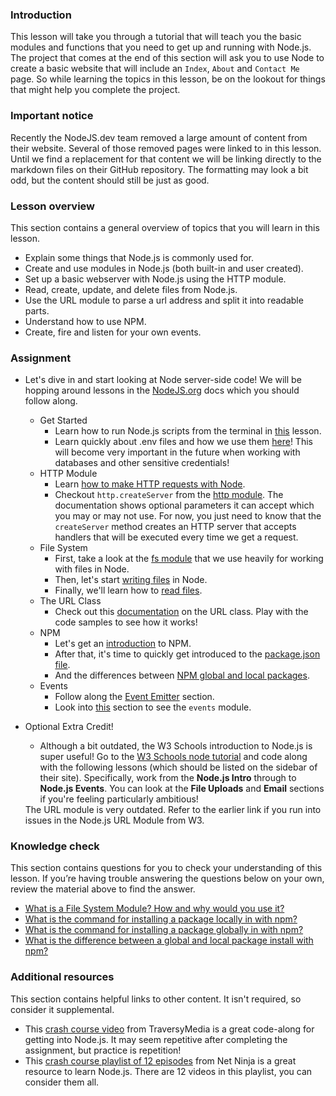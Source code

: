 ### Introduction



This lesson will take you through a tutorial that will teach you the basic modules and functions that you need to get up and running with Node.js. The project that comes at the end of this section will ask you to use Node to create a basic website that will include an `Index`, `About` and `Contact Me` page. So while learning the topics in this lesson, be on the lookout for things that might help you complete the project.

<div class="lesson-note" markdown="1">

### Important notice

Recently the NodeJS.dev team removed a large amount of content from their website. Several of those removed pages were linked to in this lesson. Until we find a replacement for that content we will be linking directly to the markdown files on their GitHub repository. The formatting may look a bit odd, but the content should still be just as good.

</div>

### Lesson overview

This section contains a general overview of topics that you will learn in this lesson.

- Explain some things that Node.js is commonly used for.
- Create and use modules in Node.js (both built-in and user created).
- Set up a basic webserver with Node.js using the HTTP module.
- Read, create, update, and delete files from Node.js.
- Use the URL module to parse a url address and split it into readable parts.
- Understand how to use NPM.
- Create, fire and listen for your own events.

### Assignment

<div class="lesson-content__panel" markdown="1">

- Let's dive in and start looking at Node server-side code! We will be hopping around lessons in the [NodeJS.org](https://nodejs.org/en/learn) docs which you should follow along.
  - Get Started
    - Learn how to run Node.js scripts from the terminal in [this](https://nodejs.org/en/learn/command-line/run-nodejs-scripts-from-the-command-line) lesson.
    - Learn quickly about .env files and how we use them [here](https://nodejs.org/en/learn/command-line/how-to-read-environment-variables-from-nodejs)! This will become very important in the future when working with databases and other sensitive credentials!
  - HTTP Module
    - Learn [how to make HTTP requests with Node](https://github.com/nodejs/nodejs.dev/blob/aa4239e87a5adc992fdb709c20aebb5f6da77f86/content/learn/node-js-web-server/node-make-http-requests.en.md).
    - Checkout `http.createServer` from the [http module](https://nodejs.org/api/http.html). The documentation shows optional parameters it can accept which you may or may not use. For now, you just need to know that the `createServer` method creates an HTTP server that accepts handlers that will be executed every time we get a request.
  - File System
    - First, take a look at the [fs module](https://github.com/nodejs/nodejs.dev/blob/aa4239e87a5adc992fdb709c20aebb5f6da77f86/content/learn/node-js-modules/node-module-fs.en.md) that we use heavily for working with files in Node.
    - Then, let's start [writing files](https://nodejs.org/en/learn/manipulating-files/writing-files-with-nodejs) in Node.
    - Finally, we'll learn how to [read files](https://nodejs.org/en/learn/manipulating-files/reading-files-with-nodejs).
  - The URL Class
    - Check out this [documentation](https://nodejs.org/api/url.html#url_the_whatwg_url_api) on the URL class. Play with the code samples to see how it works!
  - NPM
    - Let's get an [introduction](https://nodejs.org/en/learn/getting-started/an-introduction-to-the-npm-package-manager) to NPM.
    - After that, it's time to quickly get introduced to the [package.json file](https://github.com/nodejs/nodejs.dev/blob/aa4239e87a5adc992fdb709c20aebb5f6da77f86/content/learn/node-js-package-manager/package-json.en.md).
    - And the differences between [NPM global and local packages](https://github.com/nodejs/nodejs.dev/blob/aa4239e87a5adc992fdb709c20aebb5f6da77f86/content/learn/node-js-package-manager/npm-packages-local-global.en.md).
  - Events
    - Follow along the [Event Emitter](https://nodejs.org/en/learn/asynchronous-work/the-nodejs-event-emitter) section.
    - Look into [this](https://github.com/nodejs/nodejs.dev/blob/aa4239e87a5adc992fdb709c20aebb5f6da77f86/content/learn/node-js-modules/node-module-events.en.md) section to see the `events` module.
- Optional Extra Credit!
  - Although a bit outdated, the W3 Schools introduction to Node.js is super useful! Go to the [W3 Schools node tutorial](https://www.w3schools.com/nodejs/default.asp) and code along with the following lessons (which should be listed on the sidebar of their site). Specifically, work from the **Node.js Intro** through to **Node.js Events**. You can look at the **File Uploads** and **Email** sections if you're feeling particularly ambitious!
  
  <div class="lesson-note lesson-note--warning" markdown=1>
  The URL module is very outdated. Refer to the earlier link if you run into issues in the Node.js URL Module from W3.
  </div>

</div>

### Knowledge check

This section contains questions for you to check your understanding of this lesson. If you’re having trouble answering the questions below on your own, review the material above to find the answer.

- [What is a File System Module? How and why would you use it?](https://github.com/nodejs/nodejs.dev/blob/aa4239e87a5adc992fdb709c20aebb5f6da77f86/content/learn/node-js-modules/node-module-fs.en.md)
- [What is the command for installing a package locally in with npm?](https://github.com/nodejs/nodejs.dev/blob/aa4239e87a5adc992fdb709c20aebb5f6da77f86/content/learn/node-js-package-manager/npm-packages-local-global.en.md)
- [What is the command for installing a package globally in with npm?](https://github.com/nodejs/nodejs.dev/blob/aa4239e87a5adc992fdb709c20aebb5f6da77f86/content/learn/node-js-package-manager/npm-packages-local-global.en.md)
- [What is the difference between a global and local package install with npm?](https://github.com/nodejs/nodejs.dev/blob/aa4239e87a5adc992fdb709c20aebb5f6da77f86/content/learn/node-js-package-manager/npm-packages-local-global.en.md)

### Additional resources

This section contains helpful links to other content. It isn't required, so consider it supplemental.

- This [crash course video](https://www.youtube.com/watch?v=fBNz5xF-Kx4) from TraversyMedia is a great code-along for getting into Node.js. It may seem repetitive after completing the assignment, but practice is repetition!
- This [crash course playlist of 12 episodes](https://www.youtube.com/watch?v=zb3Qk8SG5Ms&list=PL4cUxeGkcC9jsz4LDYc6kv3ymONOKxwBU) from Net Ninja is a great resource to learn Node.js. There are 12 videos in this playlist, you can consider them all.
